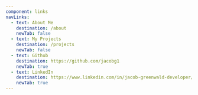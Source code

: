 ```yaml
---
component: links
navLinks:
  - text: About Me
    destination: /about
    newTab: false
  - text: My Projects
    destination: /projects
    newTab: false
  - text: Github
    destination: https://github.com/jacobg1
    newTab: true
  - text: LinkedIn
    destination: https://www.linkedin.com/in/jacob-greenwald-developer/
    newTab: true
---
```

